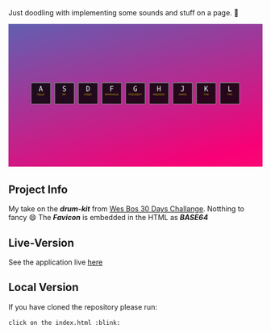 ## 

Just doodling with implementing some sounds and stuff on a page. :guitar:

<p align="center"> 
<img src="github/github.png">
</p>

## Project Info

My take on the ***drum-kit*** from [Wes Bos 30 Days Challange](https://javascript30.com/). Notthing to fancy :smile: 
The ***Favicon*** is embedded in the HTML as ***BASE64***

## Live-Version

See the application live [here](https://sound.web-developer-js.de)

## Local Version

If you have cloned the repository please run:

```
click on the index.html :blink:
```
